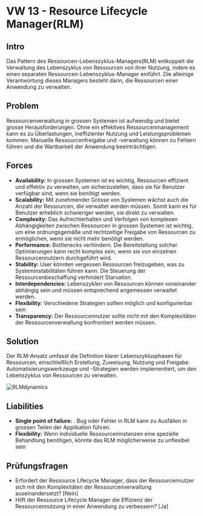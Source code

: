 # VW 13 - Resource Lifecycle Manager(RLM)

## Intro

Das Pattern des Ressourcen-Lebenszyklus-Managers(RLM) entkoppelt die Verwaltung des Lebenszyklus von Ressourcen von ihrer Nutzung, indem es einen separaten Ressourcen-Lebenszyklus-Manager einführt. Die alleinige Verantwortung dieses Managers besteht darin, die Ressourcen einer Anwendung zu verwalten.

## Problem

Ressourcenverwaltung in grossen Systemen ist aufwendig und bietet grosse Herausforderungen.
Ohne ein effektives Ressourcenmanagement kann es zu Überlastungen, ineffizienter Nutzung und Leistungsproblemen kommen.
Manuelle Ressourcenfreigabe und -verwaltung können zu Fehlern führen und die Wartbarkeit der Anwendung beeinträchtigen.

## Forces

* **Availability:** In grossen Systemen ist es wichtig, Ressourcen effizient und effektiv zu verwalten, um sicherzustellen, dass sie für Benutzer verfügbar sind, wenn sie benötigt werden.
* **Scalability:** Mit zunehmender Grösse von Systemen wächst auch die Anzahl der Ressourcen, die verwaltet werden müssen. Somit kann es für Benutzer erheblich schwieriger werden, sie direkt zu verwalten.
* **Complexity:** Das Aufrechterhalten und Verfolgen von komplexen Abhängigkeiten zwischen Ressourcen in grossen Systemen ist wichtig, um eine ordnungsgemäße und rechtzeitige Freigabe von Ressourcen zu ermöglichen, wenn sie nicht mehr benötigt werden.
* **Performance:** Bottlenecks verhindern. Die Bereitstellung solcher Optimierungen kann recht komplex sein, wenn sie von einzelnen Ressourcennutzern durchgeführt wird. 
* **Stability:** User könnten vergessen Ressourcen freizugeben, was zu Systeminstabilitäten führen kann. Die Steuerung der Ressourcenbeschaffung verhindert Starvation. 
* **Interdependencies:** Lebenszyklen von Ressourcen können voneinander abhängig sein und müssen entsprechend angemessen verwaltet werden.
* **Flexibility:** Verschiedene Strategien sollten möglich und konfigurierbar sein
* **Transparency:** Der Ressourcennutzer sollte nicht mit den Komplexitäten der Ressourcenverwaltung konfrontiert werden müssen.

## Solution

Der RLM-Ansatz umfasst die Definition klarer Lebenszyklusphasen für Ressourcen, einschließlich Erstellung, Zuweisung, Nutzung und Freigabe.
Automatisierungswerkzeuge und -Strategien werden implementiert, um den Lebenszyklus von Ressourcen zu verwalten.

![RLMdynamics](uploads/789b9dc78de8558c6553081c63611f42/RLMdynamics.PNG)

## Liabilities

* **Single point of failure:** . Bug oder Fehler in RLM kann zu Ausfällen in grossen Teilen der Applikation führen.
* **Flexibility:** Wenn individuelle Ressourceninstanzen eine spezielle Behandlung benötigen, könnte das RLM möglicherweise zu unflexibel sein

## Prüfungsfragen

* Erfordert der Ressource Lifecycle Manager, dass der Ressourcennutzer sich mit den Komplexitäten der Ressourcenverwaltung auseinandersetzt? [Nein]
* Hilft der Ressource Lifecycle Manager die Effizienz der Ressourcennutzung in einer Anwendung zu verbessern? [Ja]